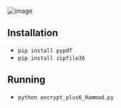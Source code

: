 ![image](https://github.com/HammadRafique29/AIST-2120-Assignment6/assets/112252001/f8863a7c-2ae3-4752-ab5b-08ce797c1d86)

## Installation

- `pip install pypdf`
- `pip install zipfile36`

## Running

- `python encrypt_plus6_Hammad.py`
